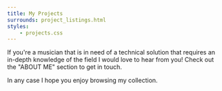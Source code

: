 ```yaml
---
title: My Projects
surrounds: project_listings.html
styles: 
    - projects.css
---
```


If you're a musician that is in need of a technical solution that requires an 
in-depth knowledge of the field I would love to hear from you! Check out the "ABOUT ME" section to get in touch.
   
In any case I hope you enjoy browsing my collection.